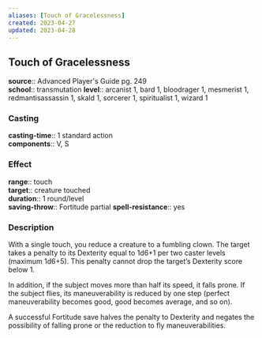 ```yaml
---
aliases: [Touch of Gracelessness]
created: 2023-04-27
updated: 2023-04-28
---
```


## Touch of Gracelessness

**source**:: Advanced Player's Guide pg. 249  
**school**:: transmutation
**level**:: arcanist 1, bard 1, bloodrager 1, mesmerist 1, redmantisassassin 1, skald 1, sorcerer 1, spiritualist 1, wizard 1

### Casting

**casting-time**:: 1 standard action  
**components**:: V, S

### Effect

**range**:: touch  
**target**:: creature touched  
**duration**:: 1 round/level  
**saving-throw**:: Fortitude partial
**spell-resistance**:: yes

### Description

With a single touch, you reduce a creature to a fumbling clown. The target takes a penalty to its Dexterity equal to 1d6+1 per two caster levels (maximum 1d6+5). This penalty cannot drop the target’s Dexterity score below 1.  
  
In addition, if the subject moves more than half its speed, it falls prone. If the subject flies, its maneuverability is reduced by one step (perfect maneuverability becomes good, good becomes average, and so on).  
  
A successful Fortitude save halves the penalty to Dexterity and negates the possibility of falling prone or the reduction to fly maneuverabilities.
